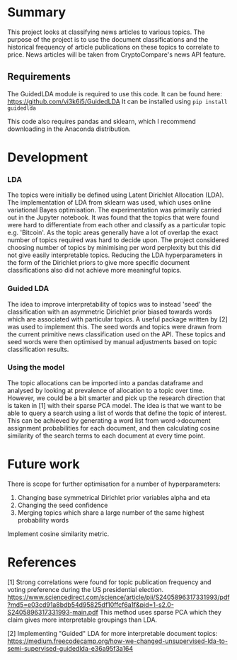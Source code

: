 # Summary

This project looks at classifying news articles to various topics. The purpose of the project is to use the document classifications and the historical frequency of article publications on these topics to correlate to price. News articles will be taken from CryptoCompare's news API feature.  

## Requirements

The GuidedLDA module is required to use this code. 
It can be found here: https://github.com/vi3k6i5/GuidedLDA
It can be installed using `pip install guidedlda`

This code also requires pandas and sklearn, which I recommend downloading in the Anaconda distribution. 

# Development

### LDA

The topics were initially be defined using Latent Dirichlet Allocation (LDA). The implementation of LDA from sklearn was used, which uses online variational Bayes optimisation. The experimentation was primarily carried out in the Jupyter notebook. It was found that the topics that were found were hard to differentiate from each other and classify as a particular topic e.g. 'Bitcoin'. As the topic areas generally have a lot of overlap the exact number of topics required was hard to decide upon. The project considered choosing number of topics by minimising per word perplexity but this did not give easily interpretable topics. Reducing the LDA hyperparameters in the form of the Dirichlet priors to give more specific document classifications also did not achieve more meaningful topics.   

### Guided LDA

The idea to improve interpretability of topics was to instead 'seed' the classification with an asymmetric Dirichlet prior biased towards words which are associated with particular topics. A useful package written by [2] was used to implement this. The seed words and topics were drawn from the current primitive news classification used on the API. These topics and seed words were then optimised by manual adjustments based on topic classification results. 

### Using the model

The topic allocations can be imported into a pandas dataframe and analysed by looking at prevalence of allocation to a topic over time. However, we could be a bit smarter and pick up the research direction that is taken in [1] with their sparse PCA model. The idea is that we want to be able to query a search using a list of words that define the topic of interest. This can be achieved by generating a word list from word->document assignment probabilities for each document, and then calculating cosine similarity of the search terms to each document at every time point. 

# Future work 
 
There is scope for further optimisation for a number of hyperparameters:

1. Changing base symmetrical Dirichlet prior variables alpha and eta
2. Changing the seed confidence
3. Merging topics which share a large number of the same highest probability words 

Implement cosine similarity metric.

# References 
 
[1] Strong correlations were found for topic publication frequency and voting preference during the US presidential election. 
https://www.sciencedirect.com/science/article/pii/S2405896317331993/pdf?md5=e03cd91a8bdb54d95825df10ffcf6a1f&pid=1-s2.0-S2405896317331993-main.pdf
This method uses sparse PCA which they claim gives more interpretable groupings than LDA.

[2] Implementing "Guided" LDA for more interpretable document topics:
https://medium.freecodecamp.org/how-we-changed-unsupervised-lda-to-semi-supervised-guidedlda-e36a95f3a164
